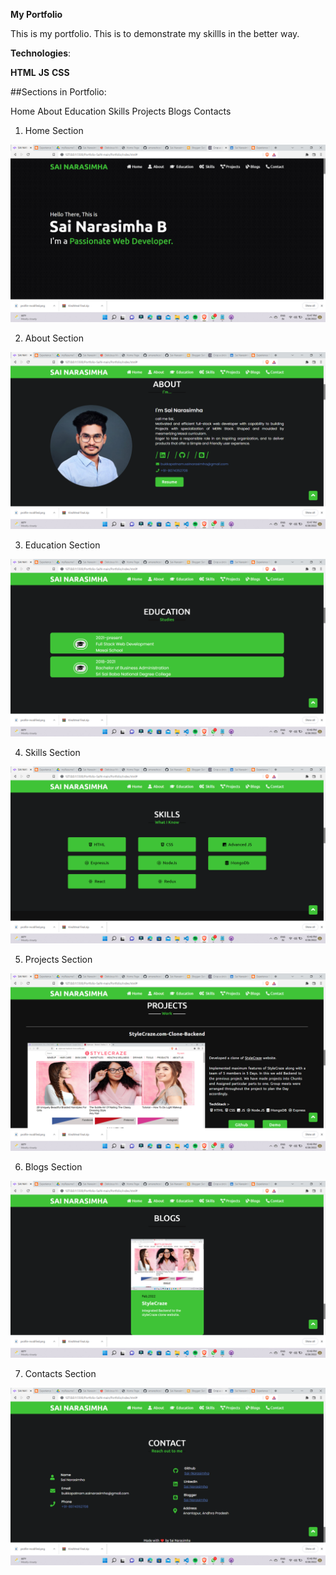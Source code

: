 <!-- ## Follow the link below to view my Portfolio -->
**My Portfolio**

This is my portfolio. This is to demonstrate my skillls in the better way.

**Technologies**:

**HTML**
**JS**
**CSS**

##Sections in Portfolio:

Home
About
Education
Skills
Projects
Blogs
Contacts

1. Home Section 

<img src = "https://github.com/Sai-Narasimha/Sai-portfolio/blob/main/images/intro.png" />

2. About Section 

<img src = "https://github.com/Sai-Narasimha/Sai-portfolio/blob/main/images/about.png" />

3. Education Section 

<img src = "https://github.com/Sai-Narasimha/Sai-portfolio/blob/main/images/myEduc.png" />

4. Skills Section 

<img src = "https://github.com/Sai-Narasimha/Sai-portfolio/blob/main/images/skills.png" />

5. Projects Section 

<img src = "https://github.com/Sai-Narasimha/Sai-portfolio/blob/main/images/projects.png" />

6. Blogs Section 

<img src = "https://github.com/Sai-Narasimha/Sai-portfolio/blob/main/images/blogs.png" />

7. Contacts Section 

<img src = "https://github.com/Sai-Narasimha/Sai-portfolio/blob/main/images/contact.png" />




